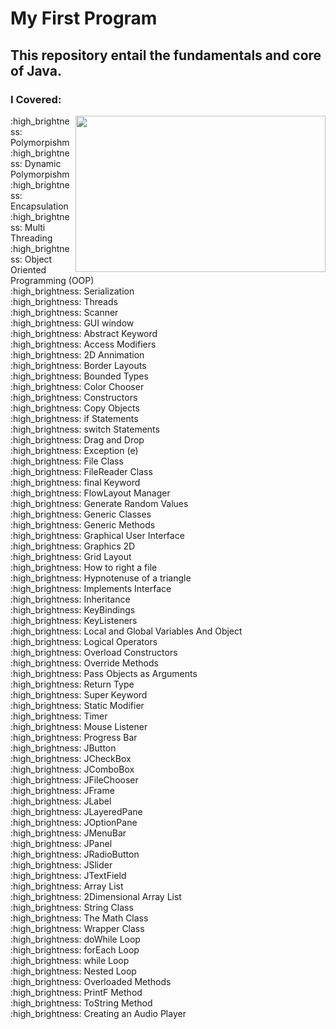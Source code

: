 # My First Program
## This repository entail the fundamentals and core of Java.
### I Covered:
<img align="right" width="400" height="250" src="https://d15shllkswkct0.cloudfront.net/wp-content/blogs.dir/1/files/2012/08/java-logo.jpg">
:high_brightness: Polymorpishm <br />
:high_brightness: Dynamic Polymorpishm <br />
:high_brightness: Encapsulation <br />
:high_brightness: Multi Threading <br />
:high_brightness: Object Oriented Programming (OOP) <br />
:high_brightness: Serialization <br />
:high_brightness: Threads <br />
:high_brightness: Scanner <br />
:high_brightness: GUI window <br />
:high_brightness: Abstract Keyword <br />
:high_brightness: Access Modifiers <br />
:high_brightness: 2D Annimation <br />
:high_brightness: Border Layouts <br />
:high_brightness: Bounded Types <br />
:high_brightness: Color Chooser <br />
:high_brightness: Constructors <br />
:high_brightness: Copy Objects <br />
:high_brightness: if Statements <br />
:high_brightness: switch Statements <br />
:high_brightness: Drag and Drop <br />
:high_brightness: Exception (e) <br />
:high_brightness: File Class <br />
:high_brightness: FileReader Class <br />
:high_brightness: final Keyword <br />
:high_brightness: FlowLayout Manager <br />
:high_brightness: Generate Random Values <br />
:high_brightness: Generic Classes <br />
:high_brightness: Generic Methods <br />
:high_brightness: Graphical User Interface <br />
:high_brightness: Graphics 2D <br />
:high_brightness: Grid Layout <br />
:high_brightness: How to right a file <br />
:high_brightness: Hypnotenuse of a triangle <br />
:high_brightness: Implements Interface <br />
:high_brightness: Inheritance <br />
:high_brightness: KeyBindings <br />
:high_brightness: KeyListeners <br />
:high_brightness: Local and Global Variables And Object <br />
:high_brightness: Logical Operators <br />
:high_brightness: Overload Constructors <br />
:high_brightness: Override Methods <br />
:high_brightness: Pass Objects as Arguments <br />
:high_brightness: Return Type <br />
:high_brightness: Super Keyword <br />
:high_brightness: Static Modifier <br />
:high_brightness: Timer <br />
:high_brightness: Mouse Listener <br />
:high_brightness: Progress Bar <br />
:high_brightness: JButton <br />
:high_brightness: JCheckBox <br />
:high_brightness: JComboBox <br />
:high_brightness: JFileChooser <br />
:high_brightness: JFrame <br />
:high_brightness: JLabel <br />
:high_brightness: JLayeredPane <br />
:high_brightness: JOptionPane <br />
:high_brightness: JMenuBar <br />
:high_brightness: JPanel <br />
:high_brightness: JRadioButton <br />
:high_brightness: JSlider <br />
:high_brightness: JTextField <br />
:high_brightness: Array List <br />
:high_brightness: 2Dimensional Array List <br />
:high_brightness: String Class <br />
:high_brightness: The Math Class <br />
:high_brightness: Wrapper Class <br />
:high_brightness: doWhile Loop <br />
:high_brightness: forEach Loop <br />
:high_brightness: while Loop <br />
:high_brightness: Nested Loop <br />
:high_brightness: Overloaded Methods <br />
:high_brightness: PrintF Method <br />
:high_brightness: ToString Method <br />
:high_brightness: Creating an Audio Player <br />
